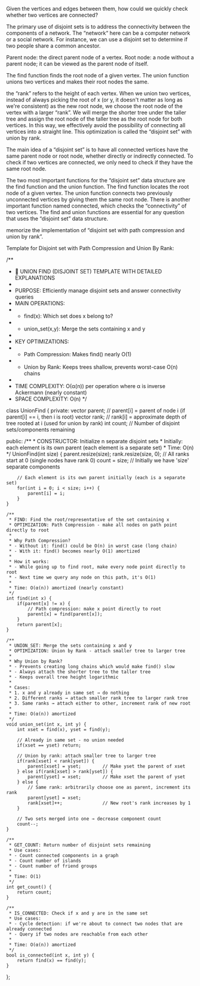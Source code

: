 Given the vertices and edges between them, how could we quickly check whether two vertices are connected?

The primary use of disjoint sets is to address the connectivity between the components of a network. The “network“ here can be a computer network or a social network. For instance, we can use a disjoint set to determine if two people share a common ancestor.

Parent node: the direct parent node of a vertex.
Root node: a node without a parent node; it can be viewed as the parent node of itself.

The find function finds the root node of a given vertex.
The union function unions two vertices and makes their root nodes the same.

the “rank” refers to the height of each vertex. When we union two vertices, instead of always picking the root of x (or y, it doesn't matter as long as we're consistent) as the new root node, we choose the root node of the vertex with a larger “rank”. We will merge the shorter tree under the taller tree and assign the root node of the taller tree as the root node for both vertices. In this way, we effectively avoid the possibility of connecting all vertices into a straight line. This optimization is called the “disjoint set” with union by rank.

The main idea of a “disjoint set” is to have all connected vertices have the same parent node or root node, whether directly or indirectly connected. To check if two vertices are connected, we only need to check if they have the same root node.

The two most important functions for the “disjoint set” data structure are the find function and the union function. The find function locates the root node of a given vertex. The union function connects two previously unconnected vertices by giving them the same root node. There is another important function named connected, which checks the “connectivity” of two vertices. The find and union functions are essential for any question that uses the “disjoint set” data structure.

memorize the implementation of “disjoint set with path compression and union by rank”.

Template for Disjoint set with Path Compression and Union By Rank:

/**
 * 🎯 UNION FIND (DISJOINT SET) TEMPLATE WITH DETAILED EXPLANATIONS
 * 
 * PURPOSE: Efficiently manage disjoint sets and answer connectivity queries
 * MAIN OPERATIONS: 
 *   - find(x): Which set does x belong to?
 *   - union_set(x,y): Merge the sets containing x and y
 * 
 * KEY OPTIMIZATIONS:
 *   - Path Compression: Makes find() nearly O(1)
 *   - Union by Rank: Keeps trees shallow, prevents worst-case O(n) chains
 * 
 * TIME COMPLEXITY: O(α(n)) per operation where α is inverse Ackermann (nearly constant)
 * SPACE COMPLEXITY: O(n)
 */

class UnionFind {
private:
    vector<int> parent;  // parent[i] = parent of node i (if parent[i] == i, then i is root)
    vector<int> rank;    // rank[i] = approximate depth of tree rooted at i (used for union by rank)
    int count;           // Number of disjoint sets/components remaining

public:
    /**
     * CONSTRUCTOR: Initialize n separate disjoint sets
     * Initially: each element is its own parent (each element is a separate set)
     * Time: O(n)
     */
    UnionFind(int size) {
        parent.resize(size);
        rank.resize(size, 0);    // All ranks start at 0 (single nodes have rank 0)
        count = size;            // Initially we have 'size' separate components
        
        // Each element is its own parent initially (each is a separate set)
        for(int i = 0; i < size; i++) {
            parent[i] = i;
        }
    }

    /**
     * FIND: Find the root/representative of the set containing x
     * OPTIMIZATION: Path Compression - make all nodes on path point directly to root
     * 
     * Why Path Compression?
     * - Without it: find() could be O(n) in worst case (long chain)
     * - With it: find() becomes nearly O(1) amortized
     * 
     * How it works:
     * - While going up to find root, make every node point directly to root
     * - Next time we query any node on this path, it's O(1)
     * 
     * Time: O(α(n)) amortized (nearly constant)
     */
    int find(int x) {
        if(parent[x] != x) {
            // Path compression: make x point directly to root
            parent[x] = find(parent[x]);
        }
        return parent[x];
    }

    /**
     * UNION_SET: Merge the sets containing x and y
     * OPTIMIZATION: Union by Rank - attach smaller tree to larger tree
     * 
     * Why Union by Rank?
     * - Prevents creating long chains which would make find() slow
     * - Always attach the shorter tree to the taller tree
     * - Keeps overall tree height logarithmic
     * 
     * Cases:
     * 1. x and y already in same set → do nothing
     * 2. Different ranks → attach smaller rank tree to larger rank tree
     * 3. Same ranks → attach either to other, increment rank of new root
     * 
     * Time: O(α(n)) amortized
     */
    void union_set(int x, int y) {
        int xset = find(x), yset = find(y);
        
        // Already in same set - no union needed
        if(xset == yset) return;
        
        // Union by rank: attach smaller tree to larger tree
        if(rank[xset] < rank[yset]) {
            parent[xset] = yset;        // Make yset the parent of xset
        } else if(rank[xset] > rank[yset]) {
            parent[yset] = xset;        // Make xset the parent of yset
        } else {
            // Same rank: arbitrarily choose one as parent, increment its rank
            parent[yset] = xset;
            rank[xset]++;               // New root's rank increases by 1
        }
        
        // Two sets merged into one → decrease component count
        count--;
    }
    
    /**
     * GET_COUNT: Return number of disjoint sets remaining
     * Use cases:
     * - Count connected components in a graph
     * - Count number of islands
     * - Count number of friend groups
     * 
     * Time: O(1)
     */
    int get_count() {
        return count;
    }
    
    /**
     * IS_CONNECTED: Check if x and y are in the same set
     * Use cases:
     * - Cycle detection: if we're about to connect two nodes that are already connected
     * - Query if two nodes are reachable from each other
     * 
     * Time: O(α(n)) amortized
     */
    bool is_connected(int x, int y) {
        return find(x) == find(y);
    }
};
